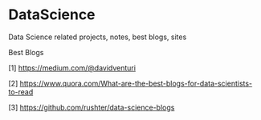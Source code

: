 # DataScience
Data Science related projects, notes, best blogs, sites 

Best Blogs

[1] https://medium.com/@davidventuri

[2] https://www.quora.com/What-are-the-best-blogs-for-data-scientists-to-read

[3] https://github.com/rushter/data-science-blogs

